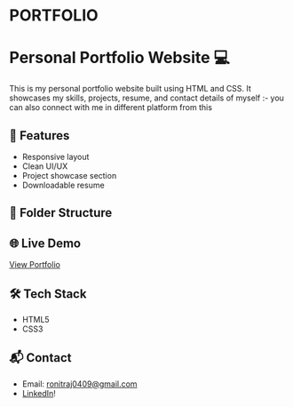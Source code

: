 # PORTFOLIO
# Personal Portfolio Website 💻

This is my personal portfolio website built using HTML and CSS. It showcases my skills, projects, resume, and contact details of myself :- 
you can also connect with me in different platform from this 

## 🚀 Features
- Responsive layout
- Clean UI/UX
- Project showcase section
- Downloadable resume

## 📁 Folder Structure

## 🌐 Live Demo
[View Portfolio]( https://ronit049.github.io/PORTFOLIO/)

## 🛠️ Tech Stack
- HTML5
- CSS3

## 📬 Contact
- Email: ronitraj0409@gmail.com
- [LinkedIn](www.linkedin.com/in/ronit-raj-114181315)!
